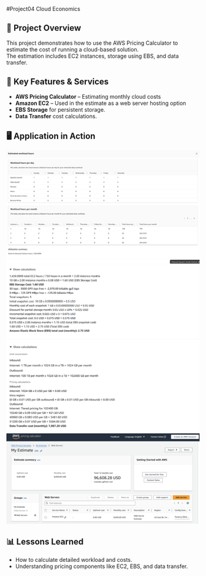 #Project04 Cloud Economics

## 📌 Project Overview
This project demonstrates how to use the AWS Pricing Calculator to estimate the cost of running a cloud-based solution.  
The estimation includes EC2 instances, storage using EBS, and data transfer.

## 🚀 Key Features & Services
- **AWS Pricing Calculator** – Estimating monthly cloud costs  
- **Amazon EC2** – Used in the estimate as a web server hosting option 
- **EBS Storage** for persistent storage.
- **Data Transfer** cost calculations.

## 🖥️ Application in Action
![Cost Estimate](p4-1.png)
![Cost Estimate](p4-2.png)
![Cost Estimate](p4-3.png)
![Cost Estimate](p4-4.png)

## 📊 Lessons Learned
- How to calculate detailed workload and costs.
- Understanding pricing components like EC2, EBS, and data transfer.

